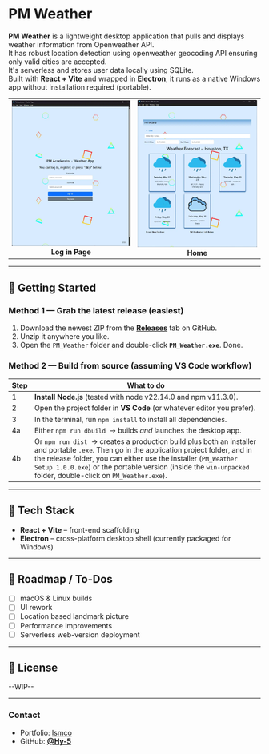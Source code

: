 # PM Weather

**PM Weather** is a lightweight desktop application that pulls and displays weather information from Openweather API.</br>
It has robust location detection using openweather geocoding API ensuring only valid cities are accepted.</br>
It's serverless and stores user data locally using SQLite.</br>
Built with **React + Vite** and wrapped in **Electron**, it runs as a native Windows app without installation required (portable).

<table>
  <tr>
    <td align="center">
      <img src="src/assets/1lgP.webp" width="400"/><br>
      <strong>Log in Page</strong>
    </td>
    <td align="center">
      <img src="src/assets/2homP.webp" width="400"/><br>
      <strong>Home</strong>
    </td>
  </tr>
</table>


---

## 🚀 Getting Started

### Method 1 — Grab the latest release (easiest)

1. Download the newest ZIP from the **[Releases](../../releases)** tab on GitHub.
2. Unzip it anywhere you like.
3. Open the `PM_Weather` folder and double-click **`PM_Weather.exe`**.
   Done.

### Method 2 — Build from source (assuming VS Code workflow)

| Step | What to do |
|------|------------|
| 1 | **Install Node.js** (tested with node v22.14.0 and npm v11.3.0). |
| 2 | Open the project folder in **VS Code** (or whatever editor you prefer). |
| 3 | In the terminal, run `npm install` to install all dependencies. |
| 4a | Either `npm run dbuild` &nbsp;→ builds _and_ launches the desktop app. |
| 4b | Or `npm run dist` &nbsp;→ creates a production build plus both an installer and portable `.exe`. Then go in the application project folder, and in the release folder, you can either use the installer (`PM_Weather Setup 1.0.0.exe`) or the portable version (inside the `win-unpacked` folder, double-click on `PM_Weather.exe`). |

---

## 🔧 Tech Stack

- **React + Vite** – front-end scaffolding  
- **Electron** – cross-platform desktop shell (currently packaged for Windows)

---

## 📌 Roadmap / To-Dos

- [ ] macOS & Linux builds  
- [ ] UI rework
- [ ] Location based landmark picture
- [ ] Performance improvements
- [ ] Serverless web-version deployment

---

## 📜 License

--WIP--

---

### Contact

- Portfolio: <a href="https://ismco.me/" target="_blank">Ismco</a>
- GitHub: **[@Hy-5](https://github.com/Hy-5)**
